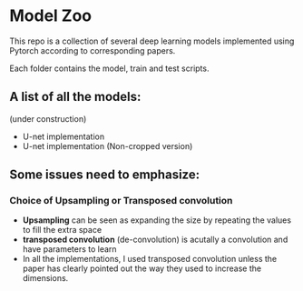 # Model Zoo

This repo is a collection of several deep learning models implemented using Pytorch according to corresponding papers.

Each folder contains the model, train and test scripts.  

## A list of all the models: 
(under construction)
- U-net implementation 
- U-net implementation (Non-cropped version)


## Some issues need to emphasize:

### Choice of Upsampling or Transposed convolution
- **Upsampling** can be seen as expanding the size by repeating the values to fill the extra space
- **transposed convolution** (de-convolution) is acutally a convolution and have parameters to learn
- In all the implementations, I used transposed convolution unless the paper has clearly pointed out the way they used to increase the dimensions.

